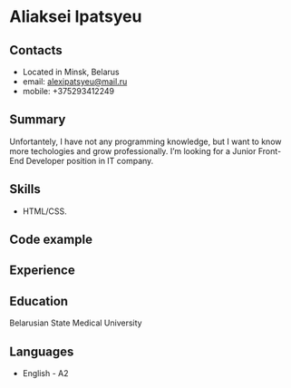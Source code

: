 # Aliaksei Ipatsyeu

## Contacts
* Located in Minsk, Belarus
* email: alexipatsyeu@mail.ru
* mobile: +375293412249

## Summary
Unfortantely, I have not any programming knowledge, but I want to know more techologies and grow professionally. I’m looking for a Junior Front-End Developer position in IT company.

## Skills
* HTML/CSS.

## Code example


## Experience


## Education
Belarusian State Medical University


## Languages
* English - A2